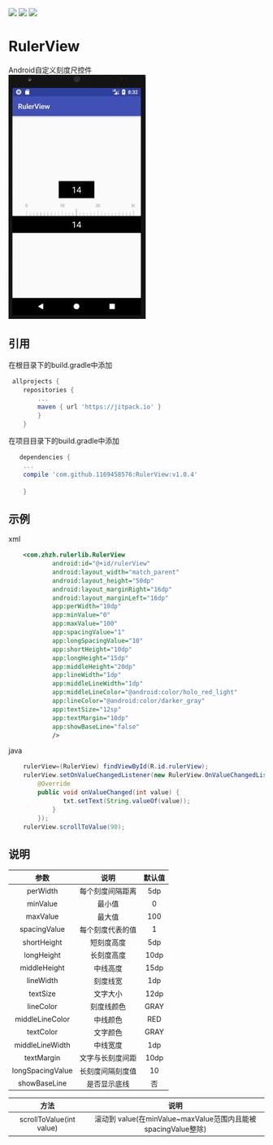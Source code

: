 ![](https://img.shields.io/github/release/1169458576/RulerView.svg)
[![](https://img.shields.io/hexpm/l/plug.svg)](https://www.apache.org/licenses/LICENSE-2.0)
![](https://img.shields.io/jitpack/v/1169458576/RulerView.svg)

RulerView
===
Android自定义刻度尺控件</br>
<img width="270" height="480" src="/img/screenshot.gif"/>
## 引用
在根目录下的build.gradle中添加
```gradle
 allprojects {
    repositories {
        ...
        maven { url 'https://jitpack.io' }
        }
    }
```
在项目目录下的build.gradle中添加
```gradle
   dependencies {
    ...
    compile 'com.github.1169458576:RulerView:v1.0.4'
    
    }
```
## 示例
xml
```XML
    <com.zhzh.rulerlib.RulerView
            android:id="@+id/rulerView"
            android:layout_width="match_parent"
            android:layout_height="50dp"
            android:layout_marginRight="16dp"
            android:layout_marginLeft="16dp"
            app:perWidth="10dp"
            app:minValue="0"
            app:maxValue="100"
            app:spacingValue="1"
            app:longSpacingValue="10"
            app:shortHeight="10dp"
            app:longHeight="15dp"
            app:middleHeight="20dp"
            app:lineWidth="1dp"
            app:middleLineWidth="1dp"
            app:middleLineColor="@android:color/holo_red_light"
            app:lineColor="@android:color/darker_gray"
            app:textSize="12sp"
            app:textMargin="10dp"
            app:showBaseLine="false"
            />
```
java
```java
    rulerView=(RulerView) findViewById(R.id.rulerView);
    rulerView.setOnValueChangedListener(new RulerView.OnValueChangedListener() {
        @Override
        public void onValueChanged(int value) {
               txt.setText(String.valueOf(value));
            }
        });
    rulerView.scrollToValue(90);
```
## 说明

| 参数 | 说明 | 默认值 |
| :------------: | :-------------: | :------------: |
| perWidth | 每个刻度间隔距离 | 5dp |
| minValue | 最小值 | 0 |
| maxValue | 最大值 | 100 |
| spacingValue | 每个刻度代表的值 | 1 |
| shortHeight | 短刻度高度 | 5dp |
| longHeight | 长刻度高度 | 10dp |
| middleHeight | 中线高度 | 15dp |
| lineWidth | 刻度线宽 | 1dp |
| textSize | 文字大小 | 12dp |
| lineColor | 刻度线颜色 | GRAY |
| middleLineColor | 中线颜色 | RED |
| textColor | 文字颜色 | GRAY |
| middleLineWidth | 中线宽度 | 1dp |
| textMargin | 文字与长刻度间距 | 10dp |
| longSpacingValue | 长刻度间隔刻度值 | 10 |
| showBaseLine | 是否显示底线 | 否 |

| 方法 | 说明 |
| :----: | :----: |
| scrollToValue(int value) | 滚动到 value(在minValue~maxValue范围内且能被spacingValue整除) |
